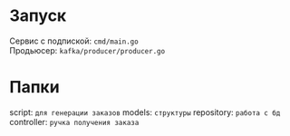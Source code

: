 # Запуск
Сервис с подпиской: `cmd/main.go` </br>
Продьюсер: `kafka/producer/producer.go`

# Папки

script: `для генерации заказов`
models: `структуры`
repository: `работа с бд`
controller: `ручка получения заказа`
